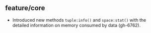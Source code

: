 ## feature/core

* Introduced new methods `tuple:info()` and `space:stat()` with the detailed
  information on memory consumed by data (gh-6762).
